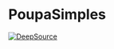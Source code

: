 # PoupaSimples

[![DeepSource](https://deepsource.io/gh/Fabio-Morais/PoupaSimples.svg/?label=active+issues&show_trend=true&token=0oUZz7OyTxUVZcbwMY2LEij8)](https://deepsource.io/gh/Fabio-Morais/PoupaSimples/?ref=repository-badge)
